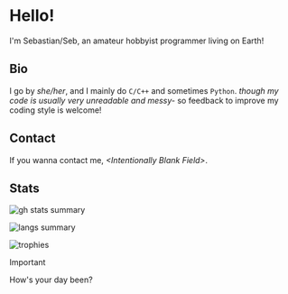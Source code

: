 # Hello!

I'm Sebastian/Seb, an amateur hobbyist programmer living on Earth!

## Bio

I go by *she/her*, and I mainly do `C/C++` and sometimes `Python`.
 *though my code is usually very unreadable and messy-* so feedback
 to improve my coding style is welcome!

## Contact

If you wanna contact me, *\<Intentionally Blank Field\>*.

## Stats

![gh stats summary](https://github-readme-stats.vercel.app/api?username=ProtoSebastian&theme=dracula&show_icons=true)

![langs summary](https://github-readme-stats.vercel.app/api/top-langs/?username=ProtoSebastian&layout=compact&langs_count=5&theme=dracula)

![trophies](https://github-profile-trophy.vercel.app/?username=ProtoSebastian&theme=dracula)

> [!IMPORTANT]
> How's your day been?
